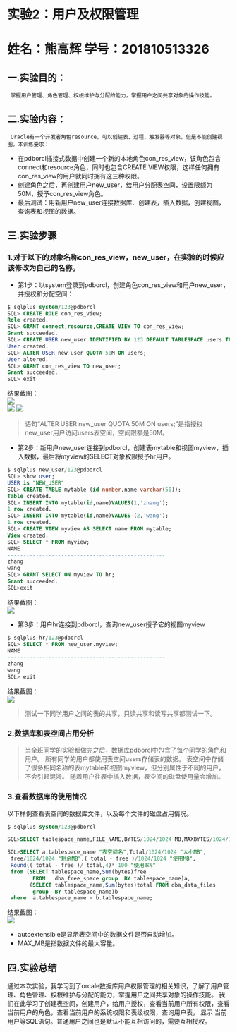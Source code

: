 

# 实验2：用户及权限管理
# 姓名：熊高辉  学号：201810513326 

## 一.实验目的：
     掌握用户管理、角色管理、权根维护与分配的能力，掌握用户之间共享对象的操作技能。

## 二.实验内容：
     Oracle有一个开发者角色resource，可以创建表、过程、触发器等对象，但是不能创建视图。本训练要求：

- 在pdborcl插接式数据中创建一个新的本地角色con_res_view，该角色包含connect和resource角色，同时也包含CREATE VIEW权限，这样任何拥有con_res_view的用户就同时拥有这三种权限。
- 创建角色之后，再创建用户new_user，给用户分配表空间，设置限额为50M，授予con_res_view角色。
- 最后测试：用新用户new_user连接数据库、创建表，插入数据，创建视图，查询表和视图的数据。

## 三.实验步骤
### 1.对于以下的对象名称con_res_view，new_user，在实验的时候应该修改为自己的名称。

- 第1步：以system登录到pdborcl，创建角色con_res_view和用户new_user，并授权和分配空间：

```sql
$ sqlplus system/123@pdborcl
SQL> CREATE ROLE con_res_view;
Role created.
SQL> GRANT connect,resource,CREATE VIEW TO con_res_view;
Grant succeeded.
SQL> CREATE USER new_user IDENTIFIED BY 123 DEFAULT TABLESPACE users TEMPORARY TABLESPACE temp;
User created.
SQL> ALTER USER new_user QUOTA 50M ON users;
User altered.
SQL> GRANT con_res_view TO new_user;
Grant succeeded.
SQL> exit
```

   结果截图：  
     ![](./1.png)    
     ![](./2.png)
     ![](./3.png)

> 语句“ALTER USER new_user QUOTA 50M ON users;”是指授权new_user用户访问users表空间，空间限额是50M。

- 第2步：新用户new_user连接到pdborcl，创建表mytable和视图myview，插入数据，最后将myview的SELECT对象权限授予hr用户。

```sql
$ sqlplus new_user/123@pdborcl
SQL> show user;
USER is "NEW_USER"
SQL> CREATE TABLE mytable (id number,name varchar(50));
Table created.
SQL> INSERT INTO mytable(id,name)VALUES(1,'zhang');
1 row created.
SQL> INSERT INTO mytable(id,name)VALUES (2,'wang');
1 row created.
SQL> CREATE VIEW myview AS SELECT name FROM mytable;
View created.
SQL> SELECT * FROM myview;
NAME
--------------------------------------------------
zhang
wang
SQL> GRANT SELECT ON myview TO hr;
Grant succeeded.
SQL>exit
```
结果截图：  
     ![](./4.png)    
  

- 第3步：用户hr连接到pdborcl，查询new_user授予它的视图myview

```sql
$ sqlplus hr/123@pdborcl
SQL> SELECT * FROM new_user.myview;
NAME
--------------------------------------------------
zhang
wang
SQL> exit
```
结果截图：  
     ![](./5.png) 
     
> 测试一下同学用户之间的表的共享，只读共享和读写共享都测试一下。

### 2.数据库和表空间占用分析

> 当全班同学的实验都做完之后，数据库pdborcl中包含了每个同学的角色和用户。
> 所有同学的用户都使用表空间users存储表的数据。
> 表空间中存储了很多相同名称的表mytable和视图myview，但分别属性于不同的用户，不会引起混淆。
> 随着用户往表中插入数据，表空间的磁盘使用量会增加。

### 3.查看数据库的使用情况

以下样例查看表空间的数据库文件，以及每个文件的磁盘占用情况。

```sql
$ sqlplus system/123@pdborcl

SQL>SELECT tablespace_name,FILE_NAME,BYTES/1024/1024 MB,MAXBYTES/1024/1024 MAX_MB,autoextensible FROM dba_data_files  WHERE  tablespace_name='USERS';

SQL>SELECT a.tablespace_name "表空间名",Total/1024/1024 "大小MB",
 free/1024/1024 "剩余MB",( total - free )/1024/1024 "使用MB",
 Round(( total - free )/ total,4)* 100 "使用率%"
 from (SELECT tablespace_name,Sum(bytes)free
        FROM   dba_free_space group  BY tablespace_name)a,
       (SELECT tablespace_name,Sum(bytes)total FROM dba_data_files
        group  BY tablespace_name)b
 where  a.tablespace_name = b.tablespace_name;
```
结果截图：  
     ![](./6.png)    
  
- autoextensible是显示表空间中的数据文件是否自动增加。
- MAX_MB是指数据文件的最大容量。
## 四.实验总结
通过本次实验，我学习到了orcale数据库用户权限管理的相关知识，了解了用户管理、角色管理、权根维护与分配的能力，掌握用户之间共享对象的操作技能。 
我们在此学习了创建表空间，创建用户，给用户授权，查看当前用户所有权限，查看当前用户的角色，查看当前用户的系统权限和表级权限，查询用户表，
显示 当前用户等SQL语句。普通用户之间也是默认不能互相访问的，需要互相授权。

